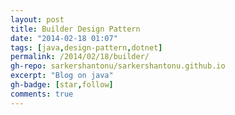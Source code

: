 ```yaml
---
layout: post
title: Builder Design Pattern
date: "2014-02-18 01:07"
tags: [java,design-pattern,dotnet]
permalink: /2014/02/18/builder/
gh-repo: sarkershantonu/sarkershantonu.github.io
excerpt: "Blog on java"
gh-badge: [star,follow]
comments: true
---
```

